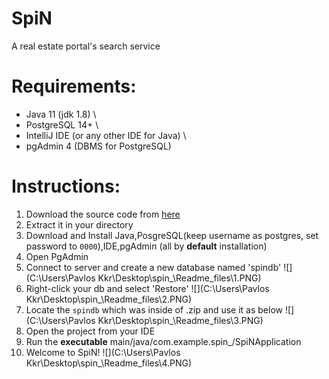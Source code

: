 # SpiN
A real estate portal's search service

# **Requirements:**
- Java 11 (jdk 1.8) \
- PostgreSQL 14+ \
- IntelliJ IDE (or any other IDE for Java) \
- pgAdmin 4 (DBMS for PostgreSQL)

# **Instructions:**

1. Download the source code from [here](https://github.com/pavloskkr/spin_/archive/refs/heads/main.zip)
2. Extract it in your directory
3. Download and Install Java,PosgreSQL(keep username as postgres, set password to `0000`),IDE,pgAdmin (all by **default** installation)
4. Open PgAdmin
5. Connect to server and create a new database named 'spindb'
![](C:\Users\Pavlos Kkr\Desktop\spin_\Readme_files\1.PNG)
6. Right-click your db and select 'Restore'
![](C:\Users\Pavlos Kkr\Desktop\spin_\Readme_files\2.PNG)
7. Locate the `spindb` which was inside of .zip and use it as below
![](C:\Users\Pavlos Kkr\Desktop\spin_\Readme_files\3.PNG)
8. Open the project from your IDE
9. Run the **executable** main/java/com.example.spin_/SpiNApplication
10. Welcome to SpiN!
![](C:\Users\Pavlos Kkr\Desktop\spin_\Readme_files\4.PNG)
